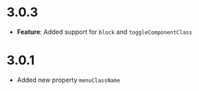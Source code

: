 # 3.0.3

* **Feature**: Added support for `block` and `toggleComponentClass`

# 3.0.1

* Added new property `menuClassName`
